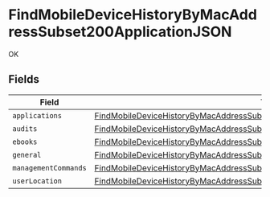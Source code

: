 # FindMobileDeviceHistoryByMacAddressSubset200ApplicationJSON

OK


## Fields

| Field                                                                                                                                                                                     | Type                                                                                                                                                                                      | Required                                                                                                                                                                                  | Description                                                                                                                                                                               |
| ----------------------------------------------------------------------------------------------------------------------------------------------------------------------------------------- | ----------------------------------------------------------------------------------------------------------------------------------------------------------------------------------------- | ----------------------------------------------------------------------------------------------------------------------------------------------------------------------------------------- | ----------------------------------------------------------------------------------------------------------------------------------------------------------------------------------------- |
| `applications`                                                                                                                                                                            | [FindMobileDeviceHistoryByMacAddressSubset200ApplicationJSONApplications](../../models/operations/findmobiledevicehistorybymacaddresssubset200applicationjsonapplications.md)             | :heavy_minus_sign:                                                                                                                                                                        | N/A                                                                                                                                                                                       |
| `audits`                                                                                                                                                                                  | [FindMobileDeviceHistoryByMacAddressSubset200ApplicationJSONAudits](../../models/operations/findmobiledevicehistorybymacaddresssubset200applicationjsonaudits.md)[]                       | :heavy_minus_sign:                                                                                                                                                                        | N/A                                                                                                                                                                                       |
| `ebooks`                                                                                                                                                                                  | [FindMobileDeviceHistoryByMacAddressSubset200ApplicationJSONEbooks](../../models/operations/findmobiledevicehistorybymacaddresssubset200applicationjsonebooks.md)                         | :heavy_minus_sign:                                                                                                                                                                        | N/A                                                                                                                                                                                       |
| `general`                                                                                                                                                                                 | [FindMobileDeviceHistoryByMacAddressSubset200ApplicationJSONGeneral](../../models/operations/findmobiledevicehistorybymacaddresssubset200applicationjsongeneral.md)                       | :heavy_minus_sign:                                                                                                                                                                        | N/A                                                                                                                                                                                       |
| `managementCommands`                                                                                                                                                                      | [FindMobileDeviceHistoryByMacAddressSubset200ApplicationJSONManagementCommands](../../models/operations/findmobiledevicehistorybymacaddresssubset200applicationjsonmanagementcommands.md) | :heavy_minus_sign:                                                                                                                                                                        | N/A                                                                                                                                                                                       |
| `userLocation`                                                                                                                                                                            | [FindMobileDeviceHistoryByMacAddressSubset200ApplicationJSONUserLocation](../../models/operations/findmobiledevicehistorybymacaddresssubset200applicationjsonuserlocation.md)[]           | :heavy_minus_sign:                                                                                                                                                                        | N/A                                                                                                                                                                                       |